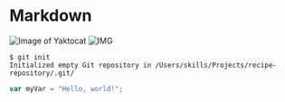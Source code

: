 # Markdown
![Image of Yaktocat](https://octodex.github.com/images/yaktocat.png)
![IMG](https://images.unsplash.com/photo-1696858853754-0c325e6dc7d4?auto=format&fit=crop&q=80&ixlib=rb-4.0.3&ixid=M3wxMjA3fDB8MHxwaG90by1wYWdlfHx8fGVufDB8fHx8fA%3D%3D&w=1470)
```
$ git init
Initialized empty Git repository in /Users/skills/Projects/recipe-repository/.git/
```
```javascript
var myVar = "Hello, world!";
```

